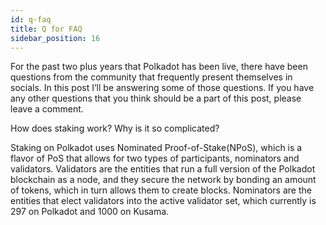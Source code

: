 ```yaml
---
id: q-faq
title: Q for FAQ
sidebar_position: 16
---
```


For the past two plus years that Polkadot has been live, there have been questions from the community that frequently present themselves in socials. In this post I’ll be answering some of those questions. If you have any other questions that you think should be a part of this post, please leave a comment.

How does staking work? Why is it so complicated?

Staking on Polkadot uses Nominated Proof-of-Stake(NPoS), which is a flavor of PoS that allows for two types of participants, nominators and validators. Validators are the entities that run a full version of the Polkadot blockchain as a node, and they secure the network by bonding an amount of tokens, which in turn allows them to create blocks. Nominators are the entities that elect validators into the active validator set, which currently is 297 on Polkadot and 1000 on Kusama.
